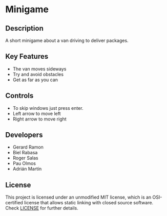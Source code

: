 # Minigame

## Description

A short minigame about a van driving to deliver packages.

## Key Features
- The van moves sideways
- Try and avoid obstacles
- Get as far as you can
 
## Controls

 - To skip windows just press enter.
 - Left arrow to move left
 - Right arrow to move right

## Developers

 - Gerard Ramon
 - Biel Rabasa
 - Roger Salas
 - Pau Olmos
 - Adrián Martín
## License
This project is licensed under an unmodified MIT license, which is an OSI-certified license that allows static linking with closed source software. Check [LICENSE](LICENSE) for further details.

